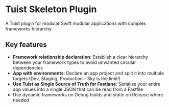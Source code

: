 # Tuist Skeleton Plugin

A Tuist plugin for modular Swift modular applications with complex frameworks hierarchy

## Key features

- **Framework relationship declaration**: Establish a clear hierarchy between your framework types to avoid unwanted circular dependencies 
- **App with environments**: Declare an app project and split it into multiple targets (Dev, Staging, Production - Sky is the limit!)
- **Use Tuist as Single Source of Truth for Fastlane**: Serialize your entire app values into a single JSON that can be read from a Fastfile
- Use dynamic frameworks on Debug builds and static on Release where needed


